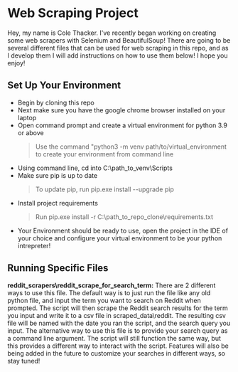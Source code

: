# Web Scraping Project

Hey, my name is Cole Thacker. I've recently began working on creating some web scrapers with Selenium and BeautifulSoup! There are going to be several different files that can be used for web scraping in this repo, and as I develop them I will add instructions on how to use them below! I hope you enjoy!

## Set Up Your Environment
- Begin by cloning this repo
- Next make sure you have the google chrome browser installed on your laptop
- Open command prompt and create a virtual environment for python 3.9 or above
	> Use the command "python3 -m venv path/to/virtual_environment to create your environment from command line
- Using command line, cd into C:\path_to_venv\Scripts
- Make sure pip is up to date
	> To update pip, run pip.exe install --upgrade pip
- Install project requirements
	> Run pip.exe install -r C:\path_to_repo_clone\requirements.txt
- Your Environment should be ready to use, open the project in the IDE of your choice and configure your virtual environment to be your python intrepreter!


## Running Specific Files
**reddit_scrapers\reddit_scrape_for_search_term:** There are 2 different ways to use this file. The default way is to just run the file like any old python file, and input the term you want to search on Reddit when prompted. The script will then scrape the Reddit search results for the term you input and write it to a csv file in scraped_data\reddit. The resulting csv file will be named with the date you ran the script, and the search query you input. The alternative way to use this file is to provide your search query as a command line argument. The script will still function the same way, but this provides a different way to interact with the script. Features will also be being added in the future to customize your searches in different ways, so stay tuned!
